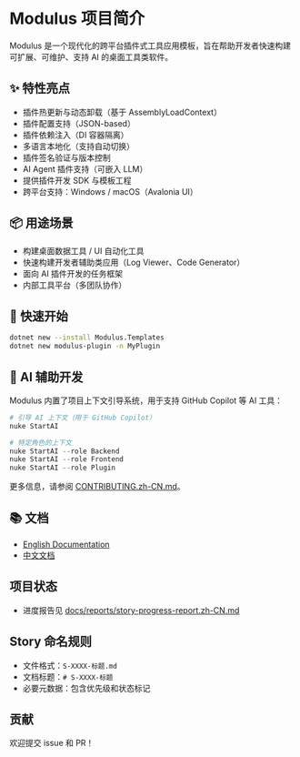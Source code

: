 # Modulus 项目简介

Modulus 是一个现代化的跨平台插件式工具应用模板，旨在帮助开发者快速构建可扩展、可维护、支持 AI 的桌面工具类软件。

## ✨ 特性亮点
- 插件热更新与动态卸载（基于 AssemblyLoadContext）
- 插件配置支持（JSON-based）
- 插件依赖注入（DI 容器隔离）
- 多语言本地化（支持自动切换）
- 插件签名验证与版本控制
- AI Agent 插件支持（可嵌入 LLM）
- 提供插件开发 SDK 与模板工程
- 跨平台支持：Windows / macOS（Avalonia UI）

## 📦 用途场景
- 构建桌面数据工具 / UI 自动化工具
- 快速构建开发者辅助类应用（Log Viewer、Code Generator）
- 面向 AI 插件开发的任务框架
- 内部工具平台（多团队协作）

## 🚀 快速开始
```bash
dotnet new --install Modulus.Templates
dotnet new modulus-plugin -n MyPlugin
```

## 🤖 AI 辅助开发
Modulus 内置了项目上下文引导系统，用于支持 GitHub Copilot 等 AI 工具：

```powershell
# 引导 AI 上下文（用于 GitHub Copilot）
nuke StartAI

# 特定角色的上下文
nuke StartAI --role Backend
nuke StartAI --role Frontend
nuke StartAI --role Plugin
```

更多信息，请参阅 [CONTRIBUTING.zh-CN.md](./CONTRIBUTING.zh-CN.md)。

## 📚 文档
- [English Documentation](./docs/en-US/README.md)
- [中文文档](./README.zh-CN.md)

## 项目状态
- 进度报告见 [docs/reports/story-progress-report.zh-CN.md](./docs/reports/story-progress-report.zh-CN.md)

## Story 命名规则
- 文件格式：`S-XXXX-标题.md`
- 文档标题：`# S-XXXX-标题`
- 必要元数据：包含优先级和状态标记

## 贡献
欢迎提交 issue 和 PR！
